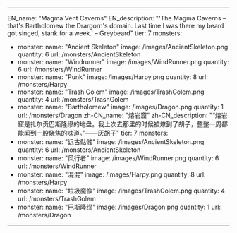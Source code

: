---

EN_name: "Magma Vent Caverns"
EN_description: "'The Magma Caverns – that's Bartholomew the Drargorn's domain. Last time I was there my beard got singed, stank for a week.' – Greybeard"
tier: 7
monsters:
  - monster:
    name: "Ancient Skeleton"
    image: /images/AncientSkeleton.png
    quantity: 6
    url: /monsters/AncientSkeleton
  - monster:
    name: "Windrunner"
    image: /images/WindRunner.png
    quantity: 6
    url: /monsters/WindRunner
  - monster:
    name: "Punk"
    image: /images/Harpy.png
    quantity: 8
    url: /monsters/Harpy
  - monster:
    name: "Trash Golem"
    image: /images/TrashGolem.png
    quantity: 4
    url: /monsters/TrashGolem
  - monster:
    name: "Bartholomew"
    image: /images/Dragon.png
    quantity: 1
    url: /monsters/Dragon
zh-CN_name: "熔岩窟"
zh-CN_description: "“熔岩窟是扎尔贡巴斯隆缪的地盘。我上次去那里的时候被燎到了胡子，整整一周都能闻到一股烧焦的味道。”——灰胡子"
tier: 7
monsters:
  - monster:
    name: "远古骷髅"
    image: /images/AncientSkeleton.png
    quantity: 6
    url: /monsters/AncientSkeleton
  - monster:
    name: "风行者"
    image: /images/WindRunner.png
    quantity: 6
    url: /monsters/WindRunner
  - monster:
    name: "混混"
    image: /images/Harpy.png
    quantity: 8
    url: /monsters/Harpy
  - monster:
    name: "垃圾魔像"
    image: /images/TrashGolem.png
    quantity: 4
    url: /monsters/TrashGolem
  - monster:
    name: "巴斯隆缪"
    image: /images/Dragon.png
    quantity: 1
    url: /monsters/Dragon
---